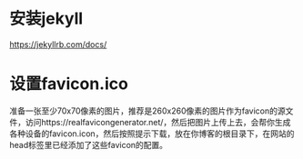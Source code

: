# 安装jekyll

https://jekyllrb.com/docs/
# 设置favicon.ico
准备一张至少70x70像素的图片，推荐是260x260像素的图片作为favicon的源文件，访问https://realfavicongenerator.net/，然后把图片上传上去，会帮你生成各种设备的favicon.icon，然后按照提示下载，放在你博客的根目录下，在网站的head标签里已经添加了这些favicon的配置。